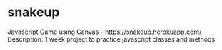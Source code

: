 # snakeup

Javascript Game using Canvas - https://snakeup.herokuapp.com/
Description: 1 week project to practice javascript classes and methods

